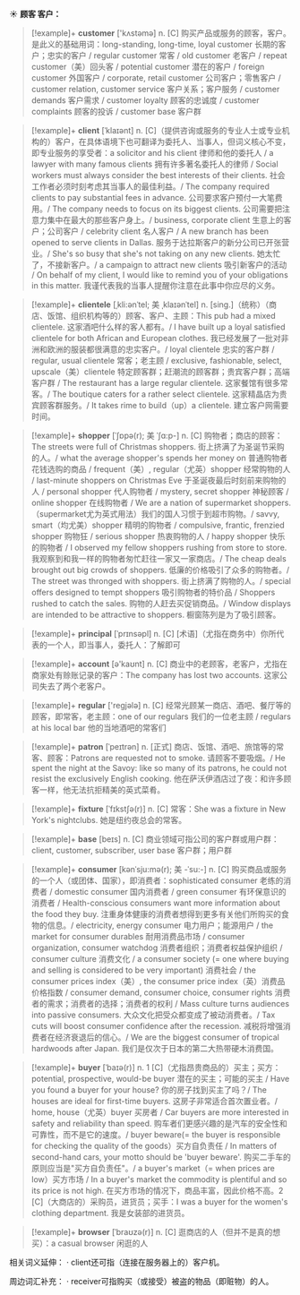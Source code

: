☀ <span class="category">**顾客 客户：**</span>
>[!example]+ <span class="vocabulary">**customer**</span> ['kʌstəmə] 
> <span class="definition">n. [C] 购买产品或服务的顾客，客户。是此义的基础用词：</span>long-standing, long-time, loyal customer 长期的客户；忠实的客户 / regular customer 常客 / old customer 老客户 / repeat customer（美）回头客 / potential customer 潜在的客户 / foreign customer 外国客户 / corporate, retail customer 公司客户；零售客户 / customer relation, customer service 客户关系；客户服务 / customer demands 客户需求 / customer loyalty 顾客的忠诚度 / customer complaints 顾客的投诉 / customer base 客户群
           
>[!example]+ <span class="vocabulary">**client**</span> [ˈklaɪənt]
> <span class="definition">n. [C]（提供咨询或服务的专业人士或专业机构的）客户，在具体语境下也可翻译为委托人、当事人，但词义核心不变，即专业服务的享受者：</span>a solicitor and his client 律师和他的委托人 / a lawyer with many famous clients 拥有许多著名委托人的律师 / Social workers must always consider the best interests of their clients. 社会工作者必须时刻考虑其当事人的最佳利益。/ The company required clients to pay substantial fees in advance. 公司要求客户预付一大笔费用。/ The company needs to focus on its biggest clients. 公司需要把注意力集中在最大的那些客户身上。/ business, corporate client 生意上的客户；公司客户 / celebrity client 名人客户 / A new branch has been opened to serve clients in Dallas. 服务于达拉斯客户的新分公司已开张营业。/ She's so busy that she's not taking on any new clients. 她太忙了，不接新客户。/ a campaign to attract new clients 吸引新客户的活动 / On behalf of my client, I would like to remind you of your obligations in this matter. 我谨代表我的当事人提醒你注意在此事中你应尽的义务。
           
>[!example]+ <span class="vocabulary">**clientele**</span> [ˌkli:ənˈtel; 美 ˌklaɪənˈtel]
> <span class="definition">n. [sing.]（统称）（商店、饭馆、组织机构等的）顾客、客户、主顾：</span>This pub had a mixed clientele. 这家酒吧什么样的客人都有。/ I have built up a loyal satisfied clientele for both African and European clothes. 我已经发展了一批对非洲和欧洲的服装都很满意的忠实客户。/ loyal clientele 忠实的客户群 / regular, usual clientele 常客；老主顾 / exclusive, fashionable, select, upscale（美）clientele 特定顾客群；赶潮流的顾客群；贵宾客户群；高端客户群 / The restaurant has a large regular clientele. 这家餐馆有很多常客。/ The boutique caters for a rather select clientele. 这家精晶店为贵宾顾客群服务。/ It takes rime to build（up）a clientele. 建立客户网需要时间。           
                      
>[!example]+ <span class="vocabulary">**shopper**</span> [ˈʃɒpə(r); 美 ˈʃɑ:p-]
> <span class="definition">n. [C] 购物者；商店的顾客：</span>The streets were full of Christmas shoppers. 街上挤满了为圣诞节采购的人。/ what the average shopper's spends her money on 普通购物者花钱选购的商品 / frequent（美）, regular（尤英）shopper 经常购物的人 / last-minute shoppers on Christmas Eve 于圣诞夜最后时刻前来购物的人 / personal shopper 代人购物者 / mystery, secret shopper 神秘顾客 / online shopper 在线购物者 / We are a nation of supermarket shoppers.（supermarket尤为英式用法）我们的国人习惯于到超市购物。/ savvy, smart（均尤美）shopper 精明的购物者 / compulsive, frantic, frenzied shopper 购物狂 / serious shopper 热衷购物的人 / happy shopper 快乐的购物者 / I observed my fellow shoppers rushing from store to store. 我观察到和我一样的购物者匆忙赶往一家又一家商店。/ The cheap deals brought out big crowds of shoppers. 低廉的价格吸引了众多的购物者。/ The street was thronged with shoppers. 街上挤满了购物的人。/ special offers designed to tempt shoppers 吸引购物者的特价品 / Shoppers rushed to catch the sales. 购物的人赶去买促销商品。/ Window displays are intended to be attractive to shoppers. 橱窗陈列是为了吸引顾客。

>[!example]+ <span class="vocabulary">**principal**</span> [ˈprɪnsəpl]
> <span class="definition">n. [C] [术语]（尤指在商务中）你所代表的一个人，即当事人，委托人：</span>了解即可

>[!example]+ <span class="vocabulary">**account**</span> [ə'kaʊnt] 
> <span class="definition">n. [C] 商业中的老顾客，老客户，尤指在商家处有赊账记录的客户：</span>The company has lost two accounts. 这家公司失去了两个老客户。

>[!example]+ <span class="vocabulary">**regular**</span> ['reɡjələ] 
> <span class="definition">n. [C] 经常光顾某一商店、酒吧、餐厅等的顾客，即常客，老主顾：</span>one of our regulars 我们的一位老主顾 / regulars at his local bar 他的当地酒吧的常客们
           
>[!example]+ <span class="vocabulary">**patron**</span> [ˈpeɪtrən]
> <span class="definition">n. [正式] 商店、饭馆、酒吧、旅馆等的常客、顾客：</span>Patrons are requested not to smoke. 请顾客不要吸烟。/ He spent the night at the Savoy: like so many of its patrons, he could not resist the exclusively English cooking. 他在萨沃伊酒店过了夜：和许多顾客一样，他无法抗拒精美的英式菜肴。
           
>[!example]+ <span class="vocabulary">**fixture**</span> [ˈfɪkstʃə(r)]
> <span class="definition">n. [C] 常客：</span>She was a fixture in New York's nightclubs. 她是纽约夜总会的常客。

>[!example]+ <span class="vocabulary">**base**</span> [beɪs] 
> <span class="definition">n. [C] 商业领域可指公司的客户群或用户群：</span>client, customer, subscriber, user base 客户群；用户群 
           
>[!example]+ <span class="vocabulary">**consumer**</span> [kənˈsju:mə(r); 美 -ˈsu:-]
> <span class="definition">n. [C] 购买商品或服务的一个人（或团体、国家），即消费者：</span>sophisticated consumer 老练的消费者 / domestic consumer 国内消费者 / green consumer 有环保意识的消费者 / Health-conscious consumers want more information about the food they buy. 注重身体健康的消费者想得到更多有关他们所购买的食物的信息。/ electricity, energy consumer 电力用户；能源用户 / the market for consumer durables 耐用消费品市场 / consumer organization, consumer watchdog 消费者组织；消费者权益保护组织 / consumer culture 消费文化 / a consumer society (= one where buying and selling is considered to be very important) 消费社会 / the consumer prices index（美）, the consumer price index（英）消费品价格指数 / consumer demand, consumer choice, consumer rights 消费者的需求；消费者的选择；消费者的权利 / Mass culture turns audiences into passive consumers. 大众文化把受众都变成了被动消费者。/ Tax cuts will boost consumer confidence after the recession. 减税将增强消费者在经济衰退后的信心。/ We are the biggest consumer of tropical hardwoods after Japan. 我们是仅次于日本的第二大热带硬木消费国。
           
>[!example]+ <span class="vocabulary">**buyer**</span> [ˈbaɪə(r)]
> <span class="definition">n. 1 [C]（尤指昂贵商品的）买主；买方：</span>potential, prospective, would-be buyer 潜在的买主；可能的买主 / Have you found a buyer for your house? 你的房子找到买主了吗？/ The houses are ideal for first-time buyers. 这房子非常适合首次置业者。/ home, house（尤英）buyer 买房者 / Car buyers are more interested in safety and reliability than speed. 购车者们更感兴趣的是汽车的安全性和可靠性，而不是它的速度。/ buyer beware(= the buyer is responsible for checking the quality of the goods）买方自负责任 / In matters of second-hand cars, your motto should be 'buyer beware'. 购买二手车的原则应当是"买方自负责任"。/ a buyer's market（= when prices are low）买方市场 / In a buyer's market the commodity is plentiful and so its price is not high. 在买方市场的情况下，商品丰富，因此价格不高。<span class="definition">2 [C]（大商店的）采购员，进货员；买手：</span>I was a buyer for the women's clothing department. 我是女装部的进货员。

>[!example]+ <span class="vocabulary">**browser**</span> [ˈbraʊzə(r)]
> <span class="definition">n. [C] 逛商店的人（但并不是真的想买）：</span>a casual browser 闲逛的人

相关词义延伸：
· client还可指（连接在服务器上的）客户机。

周边词汇补充：
· receiver可指购买（或接受）被盗的物品（即赃物）的人。
